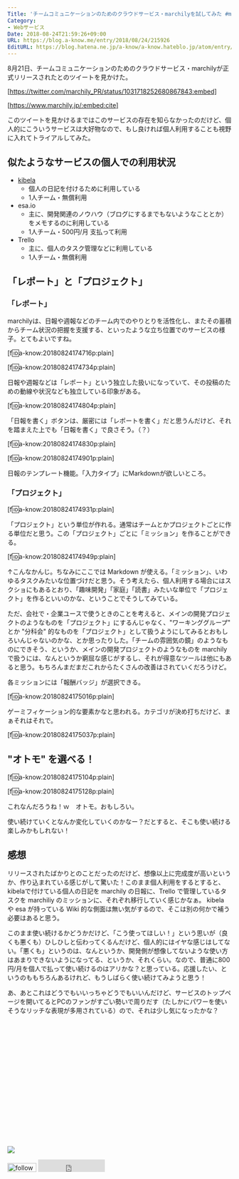 ```yaml
---
Title: 'チームコミュニケーションのためのクラウドサービス・marchilyを試してみた #marchily'
Category:
- Webサービス
Date: 2018-08-24T21:59:26+09:00
URL: https://blog.a-know.me/entry/2018/08/24/215926
EditURL: https://blog.hatena.ne.jp/a-know/a-know.hateblo.jp/atom/entry/10257846132614090021
---
```


8月21日、チームコミュニケーションのためのクラウドサービス・marchilyが正式リリースされたとのツイートを見かけた。



[https://twitter.com/marchily_PR/status/1031718252680867843:embed]



[https://www.marchily.jp/:embed:cite]



このツイートを見かけるまではこのサービスの存在を知らなかったのだけど、個人的にこういうサービスは大好物なので、もし良ければ個人利用することも視野に入れてトライアルしてみた。



<!-- more -->



## 似たようなサービスの個人での利用状況
- [kibela](https://kibe.la/ja)
    - 個人の日記を付けるために利用している
    - 1人チーム・無償利用
- esa.io
    - 主に、開発関連のノウハウ（ブログにするまでもないようなこととか）をメモするのに利用している
    - 1人チーム・500円/月 支払って利用
- Trello
    - 主に、個人のタスク管理などに利用している
    - 1人チーム・無償利用

## 「レポート」と「プロジェクト」
### 「レポート」
marchilyは、日報や週報などのチーム内でのやりとりを活性化し、またその蓄積からチーム状況の把握を支援する、といったような立ち位置でのサービスの様子。とてもよいですね。

[f:id:a-know:20180824174716p:plain]

[f:id:a-know:20180824174734p:plain]

日報や週報などは「レポート」という独立した扱いになっていて、その投稿のための動線や状況なども独立している印象がある。

[f:id:a-know:20180824174804p:plain]

「日報を書く」ボタンは、厳密には「レポートを書く」だと思うんだけど、それを踏まえた上でも「日報を書く」で良さそう。（？）

[f:id:a-know:20180824174830p:plain]

[f:id:a-know:20180824174901p:plain]

日報のテンプレート機能。「入力タイプ」にMarkdownが欲しいところ。


### 「プロジェクト」
[f:id:a-know:20180824174931p:plain]

「プロジェクト」という単位が作れる。通常はチームとかプロジェクトごとに作る単位だと思う。この「プロジェクト」ごとに「ミッション」を作ることができる。

[f:id:a-know:20180824174949p:plain]

↑こんなかんじ。ちなみにここでは Markdown が使える。「ミッション」、いわゆるタスクみたいな位置づけだと思う。そう考えたら、個人利用する場合にはスクショにもあるとおり、「趣味開発」「家庭」「読書」みたいな単位で「プロジェクト」を作るといいのかな、ということでそうしてみている。


ただ、会社で・企業ユースで使うときのことを考えると、メインの開発プロジェクトのようなものを「プロジェクト」にするんじゃなく、"ワーキンググループ" とか "分科会" 的なものを「プロジェクト」として扱うようにしてみるとおもしろいんじゃないのかな、とか思ったりした。「チームの雰囲気の鏡」のようなものにできそう、というか、メインの開発プロジェクトのようなものを marchily で扱うには、なんというか窮屈な感じがするし、それが得意なツールは他にもあると思う。もちろんまだまだこれからたくさんの改善はされていくだろうけど。


各ミッションには「報酬バッジ」が選択できる。

[f:id:a-know:20180824175016p:plain]

ゲーミフィケーション的な要素かなと思われる。カテゴリが決め打ちだけど、まぁそれはそれで。

[f:id:a-know:20180824175037p:plain]



## "オトモ" を選べる！
[f:id:a-know:20180824175104p:plain]


[f:id:a-know:20180824175128p:plain]


これなんだろうね！ｗ　オトモ。おもしろい。


使い続けていくとなんか変化していくのかなー？だとすると、そこも使い続ける楽しみかもしれない！



## 感想
リリースされたばかりとのことだったのだけど、想像以上に完成度が高いというか、作り込まれている感じがして驚いた！このまま個人利用をするとすると、kibelaで付けている個人の日記を marchily の日報に、Trello で管理しているタスクを marchiliy のミッションに、それぞれ移行していく感じかなぁ。
kibela や esa が持っている Wiki 的な側面は無い気がするので、そこは別の何かで補う必要はあると思う。


このまま使い続けるかどうかだけど、「こう使ってほしい！」という思いが（良くも悪くも）ひしひしと伝わってくるんだけど、個人的にはイヤな感じはしてない。「悪くも」というのは、なんというか、開発側が想像してないような使い方はあまりできないようになってる、というか、それくらい。なので、普通に800円/月を個人で払って使い続けるのはアリかな？と思っている。応援したい、というのももちろんあるけれど、もうしばらく使い続けてみようと思う！


あ、あとこれはどうでもいいっちゃどうでもいいんだけど、サービスのトップページを開いてるとPCのファンがすごい勢いで周りだす（たしかにパワーを使いそうなリッチな表現が多用されている）ので、それは少し気になったかな？

<div>
<br>
<script async src="//pagead2.googlesyndication.com/pagead/js/adsbygoogle.js"></script>
<!-- article-bottom2 -->
<ins class="adsbygoogle"
     style="display:inline-block;width:300px;height:250px"
     data-ad-client="ca-pub-3463034538369189"
     data-ad-slot="5274552934"></ins>
<script>
(adsbygoogle = window.adsbygoogle || []).push({});
</script>

<a href="https://bit.ly/grass-graph" target='blank' rel="nofollow"><img src="https://cdn-ak.f.st-hatena.com/images/fotolife/a/a-know/20170405/20170405220342.png"></a>
<br>
</div>

<div>
<a href='https://cloud.feedly.com/#subscription%2Ffeed%2Fhttp%3A%2F%2Fblog.a-know.me%2Ffeed'  target='blank'><img id='feedlyFollow' src='https://s3.feedly.com/img/follows/feedly-follow-rectangle-volume-small_2x.png' alt='follow us in feedly' width='65' height='20'></a>



<iframe src="https://blog.hatena.ne.jp/a-know/a-know.hateblo.jp/subscribe/iframe" allowtransparency="true" frameborder="0" scrolling="no" width="150" height="28"></iframe>
</div>


<script src="https://moshi-moshi.moshimo.works/moshimoshi/a_know_blog/2018-08-24-215926?title=%e3%83%81%e3%83%bc%e3%83%a0%e3%82%b3%e3%83%9f%e3%83%a5%e3%83%8b%e3%82%b1%e3%83%bc%e3%82%b7%e3%83%a7%e3%83%b3%e3%81%ae%e3%81%9f%e3%82%81%e3%81%ae%e3%82%af%e3%83%a9%e3%82%a6%e3%83%89%e3%82%b5%e3%83%bc%e3%83%93%e3%82%b9%e3%83%bbmarchily%e3%82%92%e8%a9%a6%e3%81%97%e3%81%a6%e3%81%bf%e3%81%9f%20%23marchily"></script>
